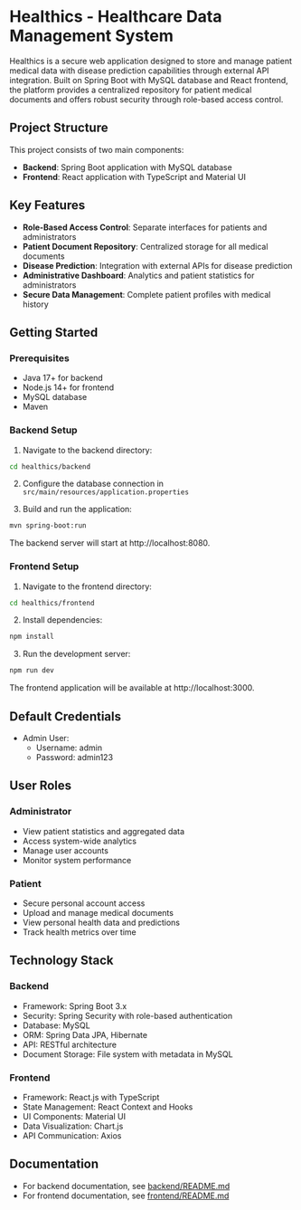 # Healthics - Healthcare Data Management System

Healthics is a secure web application designed to store and manage patient medical data with disease prediction capabilities through external API integration. Built on Spring Boot with MySQL database and React frontend, the platform provides a centralized repository for patient medical documents and offers robust security through role-based access control.

## Project Structure

This project consists of two main components:

- **Backend**: Spring Boot application with MySQL database
- **Frontend**: React application with TypeScript and Material UI

## Key Features

- **Role-Based Access Control**: Separate interfaces for patients and administrators
- **Patient Document Repository**: Centralized storage for all medical documents
- **Disease Prediction**: Integration with external APIs for disease prediction
- **Administrative Dashboard**: Analytics and patient statistics for administrators
- **Secure Data Management**: Complete patient profiles with medical history

## Getting Started

### Prerequisites

- Java 17+ for backend
- Node.js 14+ for frontend
- MySQL database
- Maven

### Backend Setup

1. Navigate to the backend directory:
```bash
cd healthics/backend
```

2. Configure the database connection in `src/main/resources/application.properties`

3. Build and run the application:
```bash
mvn spring-boot:run
```

The backend server will start at http://localhost:8080.

### Frontend Setup

1. Navigate to the frontend directory:
```bash
cd healthics/frontend
```

2. Install dependencies:
```bash
npm install
```

3. Run the development server:
```bash
npm run dev
```

The frontend application will be available at http://localhost:3000.

## Default Credentials

- Admin User:
  - Username: admin
  - Password: admin123

## User Roles

### Administrator

- View patient statistics and aggregated data
- Access system-wide analytics
- Manage user accounts
- Monitor system performance

### Patient

- Secure personal account access
- Upload and manage medical documents
- View personal health data and predictions
- Track health metrics over time

## Technology Stack

### Backend

- Framework: Spring Boot 3.x
- Security: Spring Security with role-based authentication
- Database: MySQL
- ORM: Spring Data JPA, Hibernate
- API: RESTful architecture
- Document Storage: File system with metadata in MySQL

### Frontend

- Framework: React.js with TypeScript
- State Management: React Context and Hooks
- UI Components: Material UI
- Data Visualization: Chart.js
- API Communication: Axios

## Documentation

- For backend documentation, see [backend/README.md](backend/README.md)
- For frontend documentation, see [frontend/README.md](frontend/README.md)
